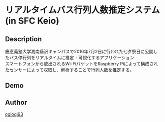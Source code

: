 リアルタイムバス行列人数推定システム(in SFC Keio)
====

## Description
慶應義塾大学湘南藤沢キャンパスで2016年7月2日に行われた七夕祭日に公開したバス停行列をリアルタイムに推定・可視化するアプリケーション<br>
スマートフォンから放出されるWi-FiパケットをRaspberry Piによって構成されたセンサーによって収取し、解析することで行列人数を推定する。
## Demo<br>

## Author

[ogiogi93](https://github.com/ogiogi93)
